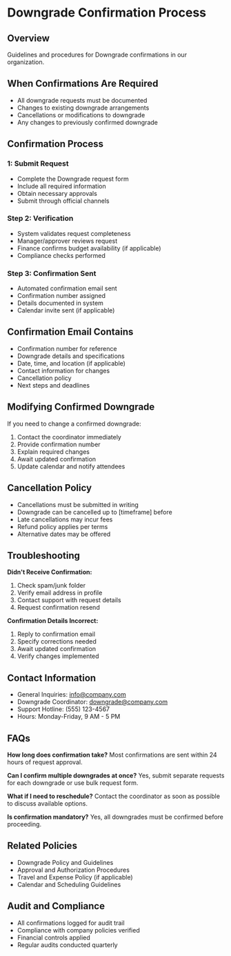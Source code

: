 # Downgrade Confirmation Process

## Overview
Guidelines and procedures for Downgrade confirmations in our organization.

## When Confirmations Are Required
- All downgrade requests must be documented
- Changes to existing downgrade arrangements
- Cancellations or modifications to downgrade
- Any changes to previously confirmed downgrade

## Confirmation Process

###  1: Submit Request
- Complete the Downgrade request form
- Include all required information
- Obtain necessary approvals
- Submit through official channels

### Step 2: Verification
- System validates request completeness
- Manager/approver reviews request
- Finance confirms budget availability (if applicable)
- Compliance checks performed

### Step 3: Confirmation Sent
- Automated confirmation email sent
- Confirmation number assigned
- Details documented in system
- Calendar invite sent (if applicable)

## Confirmation Email Contains
- Confirmation number for reference
- Downgrade details and specifications
- Date, time, and location (if applicable)
- Contact information for changes
- Cancellation policy
- Next steps and deadlines

## Modifying Confirmed Downgrade
If you need to change a confirmed downgrade:
1. Contact the coordinator immediately
2. Provide confirmation number
3. Explain required changes
4. Await updated confirmation
5. Update calendar and notify attendees

## Cancellation Policy
- Cancellations must be submitted in writing
- Downgrade can be cancelled up to [timeframe] before
- Late cancellations may incur fees
- Refund policy applies per terms
- Alternative dates may be offered

## Troubleshooting

**Didn't Receive Confirmation:**
1. Check spam/junk folder
2. Verify email address in profile
3. Contact support with request details
4. Request confirmation resend

**Confirmation Details Incorrect:**
1. Reply to confirmation email
2. Specify corrections needed
3. Await updated confirmation
4. Verify changes implemented

## Contact Information
- General Inquiries: info@company.com
- Downgrade Coordinator: downgrade@company.com
- Support Hotline: (555) 123-4567
- Hours: Monday-Friday, 9 AM - 5 PM

## FAQs

**How long does confirmation take?**
Most confirmations are sent within 24 hours of request approval.

**Can I confirm multiple downgrades at once?**
Yes, submit separate requests for each downgrade or use bulk request form.

**What if I need to reschedule?**
Contact the coordinator as soon as possible to discuss available options.

**Is confirmation mandatory?**
Yes, all downgrades must be confirmed before proceeding.

## Related Policies
- Downgrade Policy and Guidelines
- Approval and Authorization Procedures
- Travel and Expense Policy (if applicable)
- Calendar and Scheduling Guidelines

## Audit and Compliance
- All confirmations logged for audit trail
- Compliance with company policies verified
- Financial controls applied
- Regular audits conducted quarterly


